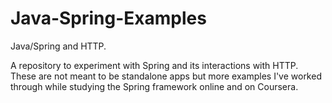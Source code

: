 # Java-Spring-Examples
Java/Spring and HTTP. 

A repository to experiment with Spring and its interactions with HTTP. These are not meant to be standalone apps but more examples I've worked through while studying the Spring framework online and on Coursera.
